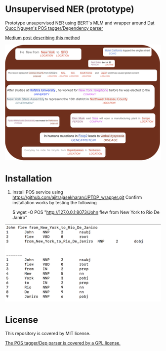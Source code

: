 # Unsupervised NER (prototype)
Prototype unsupervised NER using BERT's MLM and wrapper around [Dat Quoc Nguyen's POS tagger/Dependency parser](https://github.com/datquocnguyen/jPTDP)


[Medium post describing this method](https://towardsdatascience.com/unsupervised-ner-using-bert-2d7af5f90b8a)

![Image from Medium post on unsupervised NER ](NER.png)


# Installation 

1) Install POS service using https://github.com/ajitrajasekharan/JPTDP_wrapper.git
Confirm installation works by testing the following 

    $ wget -O POS "http://127.0.0.1:8073/John flew from New York to Rio De Janiro"
  
  ![The output POS file should contain ](POS.png)
  

# License

This repository is covered by MIT license. 

[The POS tagger/Dep parser  is covered by a GPL license.](https://github.com/datquocnguyen/jPTDP/blob/master/License.txt)
